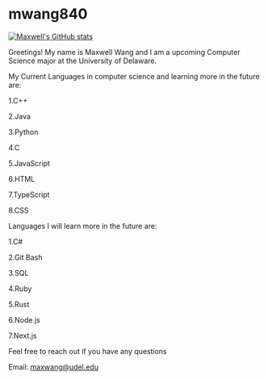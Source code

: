 # mwang840

[![Maxwell's GitHub stats](https://github-readme-stats.vercel.app/api?username=mwang840)](https://github.com/mwang840/github-readme-stats)


Greetings! My name is Maxwell Wang and I am a upcoming Computer Science major at the University of Delaware.

My Current Languages in computer science and learning more in the future are:

1.C++

2.Java

3.Python

4.C

5.JavaScript

6.HTML

7.TypeScript

8.CSS

Languages I will learn more in the future are:

1.C#

2.Git Bash

3.SQL

4.Ruby

5.Rust

6.Node.js

7.Next.js

Feel free to reach out if you have any questions 

Email: maxwang@udel.edu
